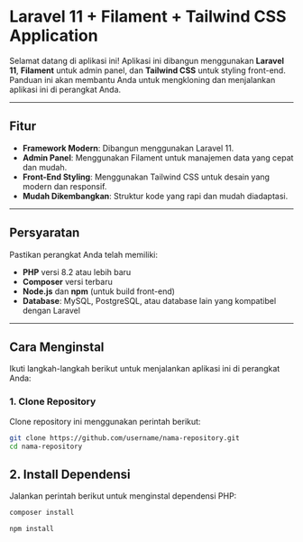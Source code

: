 # Laravel 11 + Filament + Tailwind CSS Application

Selamat datang di aplikasi ini! Aplikasi ini dibangun menggunakan **Laravel 11**, **Filament** untuk admin panel, dan **Tailwind CSS** untuk styling front-end. Panduan ini akan membantu Anda untuk mengkloning dan menjalankan aplikasi ini di perangkat Anda.

---

## Fitur
- **Framework Modern**: Dibangun menggunakan Laravel 11.
- **Admin Panel**: Menggunakan Filament untuk manajemen data yang cepat dan mudah.
- **Front-End Styling**: Menggunakan Tailwind CSS untuk desain yang modern dan responsif.
- **Mudah Dikembangkan**: Struktur kode yang rapi dan mudah diadaptasi.

---

## Persyaratan
Pastikan perangkat Anda telah memiliki:
- **PHP** versi 8.2 atau lebih baru
- **Composer** versi terbaru
- **Node.js** dan **npm** (untuk build front-end)
- **Database**: MySQL, PostgreSQL, atau database lain yang kompatibel dengan Laravel

---

## Cara Menginstal
Ikuti langkah-langkah berikut untuk menjalankan aplikasi ini di perangkat Anda:

### 1. Clone Repository
Clone repository ini menggunakan perintah berikut:
```bash
git clone https://github.com/username/nama-repository.git
cd nama-repository
```

## 2. Install Dependensi
Jalankan perintah berikut untuk menginstal dependensi PHP:
```bash
composer install
```
```bash
npm install
```
